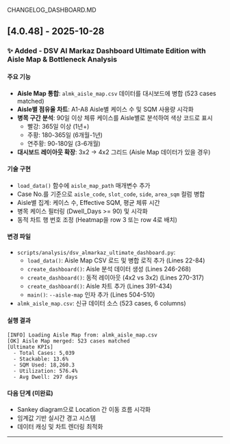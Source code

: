 CHANGELOG_DASHBOARD.MD
## [4.0.48] - 2025-10-28

### ✨ Added - DSV Al Markaz Dashboard Ultimate Edition with Aisle Map & Bottleneck Analysis

#### 주요 기능

- **Aisle Map 통합**: `almk_aisle_map.csv` 데이터를 대시보드에 병합 (523 cases matched)
- **Aisle별 점유율 차트**: A1-A8 Aisle별 케이스 수 및 SQM 사용량 시각화
- **병목 구간 분석**: 90일 이상 체류 케이스를 Aisle별로 분석하여 색상 코드로 표시
  - 빨강: 365일 이상 (1년+)
  - 주황: 180-365일 (6개월-1년)
  - 연주황: 90-180일 (3-6개월)
- **대시보드 레이아웃 확장**: 3x2 → 4x2 그리드 (Aisle Map 데이터가 있을 경우)

#### 기술 구현

- `load_data()` 함수에 `aisle_map_path` 매개변수 추가
- Case No.를 기준으로 `aisle_code`, `slot_code`, `side`, `area_sqm` 컬럼 병합
- Aisle별 집계: 케이스 수, Effective SQM, 평균 체류 시간
- 병목 케이스 필터링 (Dwell_Days >= 90) 및 시각화
- 동적 차트 행 번호 조정 (Heatmap을 row 3 또는 row 4로 배치)

#### 변경 파일

- `scripts/analysis/dsv_almarkaz_ultimate_dashboard.py`:
  - `load_data()`: Aisle Map CSV 로드 및 병합 로직 추가 (Lines 22-84)
  - `create_dashboard()`: Aisle 분석 데이터 생성 (Lines 246-268)
  - `create_dashboard()`: 동적 레이아웃 (4x2 vs 3x2) (Lines 270-317)
  - `create_dashboard()`: Aisle 차트 추가 (Lines 391-434)
  - `main()`: `--aisle-map` 인자 추가 (Lines 504-510)
- `almk_aisle_map.csv`: 신규 데이터 소스 (523 cases, 6 columns)

#### 실행 결과

```
[INFO] Loading Aisle Map from: almk_aisle_map.csv
[OK] Aisle Map merged: 523 cases matched
[Ultimate KPIs]
  - Total Cases: 5,039
  - Stackable: 13.6%
  - SQM Used: 18,260.3
  - Utilization: 576.4%
  - Avg Dwell: 297 days
```

#### 다음 단계 (미완료)

- Sankey diagram으로 Location 간 이동 흐름 시각화
- 임계값 기반 실시간 경고 시스템
- 데이터 캐싱 및 차트 렌더링 최적화

---
